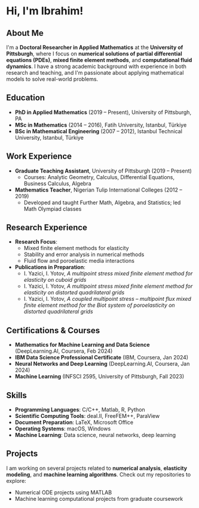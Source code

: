 # Hi, I'm Ibrahim! 

## About Me
I'm a **Doctoral Researcher in Applied Mathematics** at the **University of Pittsburgh**, where I focus on **numerical solutions of partial differential equations (PDEs)**, **mixed finite element methods**, and **computational fluid dynamics**. I have a strong academic background with experience in both research and teaching, and I'm passionate about applying mathematical models to solve real-world problems.

## Education
- **PhD in Applied Mathematics** (2019 – Present), University of Pittsburgh, PA
- **MSc in Mathematics** (2014 – 2016), Fatih University, Istanbul, Türkiye
- **BSc in Mathematical Engineering** (2007 – 2012), Istanbul Technical University, Istanbul, Türkiye

## Work Experience
- **Graduate Teaching Assistant**, University of Pittsburgh (2019 – Present)
  - Courses: Analytic Geometry, Calculus, Differential Equations, Business Calculus, Algebra
- **Mathematics Teacher**, Nigerian Tulip International Colleges (2012 – 2019)
  - Developed and taught Further Math, Algebra, and Statistics; led Math Olympiad classes

## Research Experience
- **Research Focus**: 
  - Mixed finite element methods for elasticity
  - Stability and error analysis in numerical methods
  - Fluid flow and poroelastic media interactions
- **Publications in Preparation**:
  - I. Yazici, I. Yotov, *A multipoint stress mixed finite element method for elasticity on cuboid grids*
  - I. Yazici, I. Yotov, *A multipoint stress mixed finite element method for elasticity on distorted quadrilateral grids*
  - I. Yazici, I. Yotov, *A coupled multipoint stress – multipoint flux mixed finite element method for the Biot system of poroelasticity on distorted quadrilateral grids*

## Certifications & Courses
- **Mathematics for Machine Learning and Data Science** (DeepLearning.AI, Coursera, Feb 2024)
- **IBM Data Science Professional Certificate** (IBM, Coursera, Jan 2024)
- **Neural Networks and Deep Learning** (DeepLearning.AI, Coursera, Jan 2024)
- **Machine Learning** (INFSCI 2595, University of Pittsburgh, Fall 2023)

## Skills
- **Programming Languages**: C/C++, Matlab, R, Python
- **Scientific Computing Tools**: deal.II, FreeFEM++, ParaView
- **Document Preparation**: LaTeX, Microsoft Office
- **Operating Systems**: macOS, Windows
- **Machine Learning**: Data science, neural networks, deep learning

## Projects
I am working on several projects related to **numerical analysis**, **elasticity modeling**, and **machine learning algorithms**. Check out my repositories to explore:
- Numerical ODE projects using MATLAB
- Machine learning computational projects from graduate coursework
